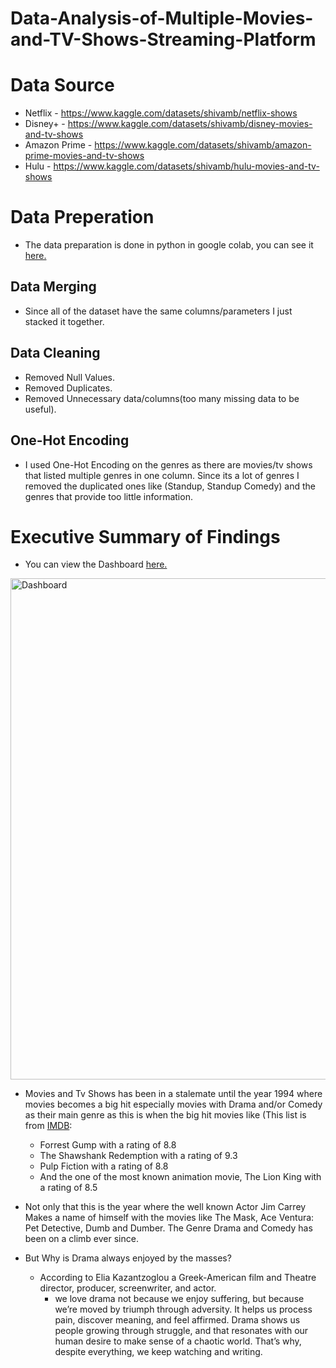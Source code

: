 # Data-Analysis-of-Multiple-Movies-and-TV-Shows-Streaming-Platform

# Data Source
  - Netflix - https://www.kaggle.com/datasets/shivamb/netflix-shows
  - Disney+ - https://www.kaggle.com/datasets/shivamb/disney-movies-and-tv-shows
  - Amazon Prime - https://www.kaggle.com/datasets/shivamb/amazon-prime-movies-and-tv-shows
  - Hulu - https://www.kaggle.com/datasets/shivamb/hulu-movies-and-tv-shows

# Data Preperation
  - The data preparation is done in python in google colab, you can see it [here.](https://github.com/VincentAbas/Data-Analysis-of-Multiple-Movies-and-TV-Shows-Streaming-Platform/blob/d92ecfcb7a1f273619a1236989b68645c5d3a205/Data%20Preperation%20of%20Streaming%20Platform%20Analysis.ipynb)
## Data Merging
  - Since all of the dataset have the same columns/parameters I just stacked it together.

## Data Cleaning
  - Removed Null Values.
  - Removed Duplicates.
  - Removed Unnecessary data/columns(too many missing data to be useful).
    
## One-Hot Encoding
  - I used One-Hot Encoding on the genres as there are movies/tv shows that listed multiple genres in one column. Since its a lot of genres I removed the duplicated ones like (Standup, Standup Comedy) and the genres that provide too little information.

# Executive Summary of Findings 
  - You can view the Dashboard [here.](https://public.tableau.com/app/profile/vincent.abas/viz/StreamingPlatformAnalysisDashoard/Dashboard1#1)
<img width="1431" height="802" alt="Dashboard" src="https://github.com/user-attachments/assets/7c1ec798-2639-4915-98ea-8464ace0c870" />

  - Movies and Tv Shows has been in a stalemate until the year 1994 where movies becomes a big hit especially movies with Drama and/or Comedy as their main genre as this is when the big hit movies like (This list is from [IMDB](https://www.imdb.com/list/ls070069226/):
    - Forrest Gump with a rating of 8.8
    - The Shawshank Redemption with a rating of 9.3
    - Pulp Fiction with a rating of 8.8
    - And the one of the most known animation movie, The Lion King with a rating of 8.5
  
  - Not only that this is the year where the well known Actor Jim Carrey Makes a name of himself with the movies like The Mask, Ace Ventura: Pet Detective, Dumb and Dumber. The Genre Drama and Comedy has been on a climb ever since.
  
  - But Why is Drama always enjoyed by the masses?
    - According to Elia Kazantzoglou a Greek-American film and Theatre director, producer, screenwriter, and actor.
      - we love drama not because we enjoy suffering, but because we’re moved by triumph through adversity. It helps us process pain, discover meaning, and feel affirmed. Drama shows us people growing through struggle, and that resonates with our human desire to make sense of a chaotic world. That’s why, despite everything, we keep watching and writing.


